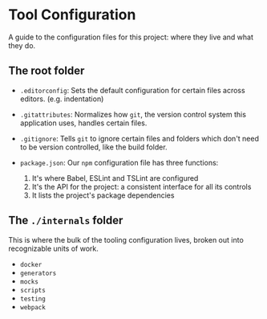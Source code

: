 # Tool Configuration

A guide to the configuration files for this project: where they live and what
they do.

## The root folder

- `.editorconfig`: Sets the default configuration for certain files across editors. (e.g. indentation)

- `.gitattributes`: Normalizes how `git`, the version control system this application uses, handles certain files.

- `.gitignore`: Tells `git` to ignore certain files and folders which don't need to be version controlled, like the build folder.

- `package.json`: Our `npm` configuration file has three functions:

  1.  It's where Babel, ESLint and TSLint are configured
  1.  It's the API for the project: a consistent interface for all its controls
  1.  It lists the project's package dependencies

## The `./internals` folder

This is where the bulk of the tooling configuration lives, broken out into recognizable units of work.

- `docker`
- `generators`
- `mocks`
- `scripts`
- `testing`
- `webpack`
